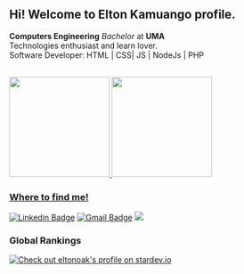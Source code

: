 ## Hi! Welcome to Elton Kamuango profile.

**Computers Engineering** *Bachelor* at **UMA** <br>
Technologies enthusiast and learn lover.<br> Software Developer: HTML | CSS| JS | NodeJs | PHP  <br>
<br>
<div>
  <a href="https://github.com/Creuma-Kuzola">
  <img height="180em" src="https://github-readme-stats.vercel.app/api/?username=eltonoak&theme=radical&showicons=true"/>
  <img height="180em" src="https://github-readme-stats.vercel.app/api/top-langs/?username=eltonoak&theme=radical"/>
</div>
  
### Where to find me!
[![Linkedin Badge](https://img.shields.io/badge/-Elton%20Kamuango-6633cc?style=flat-square&logo=Linkedin&logoColor=white&link=https://www.linkedin.com/in/kamuangoelton/)](https://www.linkedin.com/in/kamuangoelton/) 
[![Gmail Badge](https://img.shields.io/badge/-eltonkamuango99@gmail.com-6633cc?style=flat-square&logo=Gmail&logoColor=white&link=mailto:eltonkamuango99@gmail.com)](mailto:eltonkamuango99@gmail.com)
<a href="https://api.whatsapp.com/send/?phone=%2B244944320877&text&app_absent=0" target="_blank"><img src="https://img.shields.io/badge/WhatsApp-25D366?style=flat&logo=whatsapp&logoColor=white" target="_blank"></a>

### Global Rankings
[![Check out eltonoak's profile on stardev.io](https://stardev.io/developers/eltonoak/badge/languages/global.svg)](https://stardev.io/developers/eltonoak)
